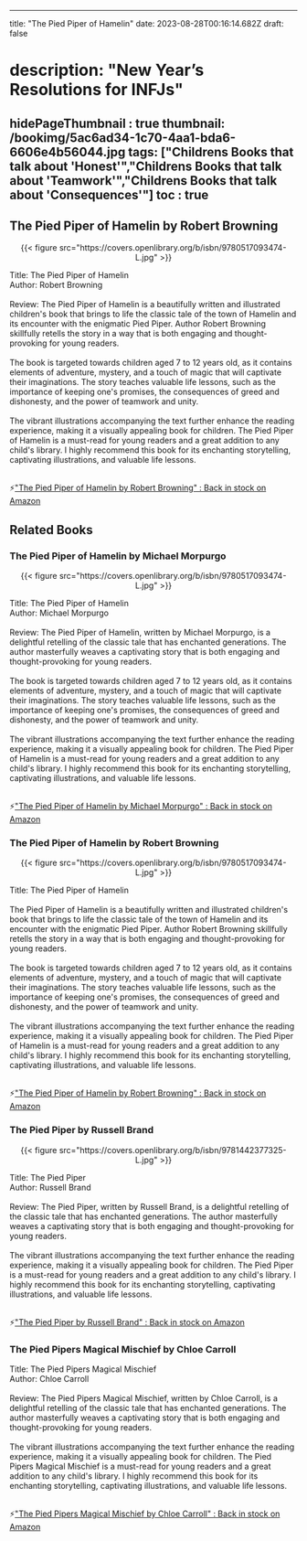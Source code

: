 
---
title: "The Pied Piper of Hamelin"
date: 2023-08-28T00:16:14.682Z
draft: false
# description: "New Year’s Resolutions for INFJs"
hidePageThumbnail : true
thumbnail: /bookimg/5ac6ad34-1c70-4aa1-bda6-6606e4b56044.jpg
tags: ["Childrens Books that talk about 'Honest'","Childrens Books that talk about 'Teamwork'","Childrens Books that talk about 'Consequences'"]
toc : true
---
## The Pied Piper of Hamelin by Robert Browning

<center>
{{< figure src="https://covers.openlibrary.org/b/isbn/9780517093474-L.jpg" >}}
</center>

Title: The Pied Piper of Hamelin</br>
Author: Robert Browning</br></br>
Review: The Pied Piper of Hamelin is a beautifully written and illustrated children's book that brings to life the classic tale of the town of Hamelin and its encounter with the enigmatic Pied Piper. Author Robert Browning skillfully retells the story in a way that is both engaging and thought-provoking for young readers.</br></br>
The book is targeted towards children aged 7 to 12 years old, as it contains elements of adventure, mystery, and a touch of magic that will captivate their imaginations. The story teaches valuable life lessons, such as the importance of keeping one's promises, the consequences of greed and dishonesty, and the power of teamwork and unity.</br></br>
The vibrant illustrations accompanying the text further enhance the reading experience, making it a visually appealing book for children. The Pied Piper of Hamelin is a must-read for young readers and a great addition to any child's library. I highly recommend this book for its enchanting storytelling, captivating illustrations, and valuable life lessons.</br></br>

<p>⚡<a id="aflink" href="https://www.amazon.com/gp/search?ie=UTF8&tag=klayu00-20&linkCode=ur2&linkId=6639bed89a8ad8dd2705e40644eb43d3&camp=1789&creative=9325&index=books&keywords=The Pied Piper of Hamelin by Robert Browning" class="one" target="_blank" title='"The Pied Piper of Hamelin by Robert Browning" : Back in stock on Amazon'>"The Pied Piper of Hamelin by Robert Browning" : Back in stock on Amazon</a></p>

## Related Books
### The Pied Piper of Hamelin by Michael Morpurgo
<center>
{{< figure src="https://covers.openlibrary.org/b/isbn/9780517093474-L.jpg" >}}
</center>

Title: The Pied Piper of Hamelin</br>
Author: Michael Morpurgo</br></br>
Review: The Pied Piper of Hamelin, written by Michael Morpurgo, is a delightful retelling of the classic tale that has enchanted generations. The author masterfully weaves a captivating story that is both engaging and thought-provoking for young readers.</br></br>
The book is targeted towards children aged 7 to 12 years old, as it contains elements of adventure, mystery, and a touch of magic that will captivate their imaginations. The story teaches valuable life lessons, such as the importance of keeping one's promises, the consequences of greed and dishonesty, and the power of teamwork and unity.</br></br>
The vibrant illustrations accompanying the text further enhance the reading experience, making it a visually appealing book for children. The Pied Piper of Hamelin is a must-read for young readers and a great addition to any child's library. I highly recommend this book for its enchanting storytelling, captivating illustrations, and valuable life lessons.</br></br>

<p>⚡<a id="aflink" href="https://www.amazon.com/gp/search?ie=UTF8&tag=klayu00-20&linkCode=ur2&linkId=6639bed89a8ad8dd2705e40644eb43d3&camp=1789&creative=9325&index=books&keywords=The Pied Piper of Hamelin by Michael Morpurgo" class="one" target="_blank" title='"The Pied Piper of Hamelin by Michael Morpurgo" : Back in stock on Amazon'>"The Pied Piper of Hamelin by Michael Morpurgo" : Back in stock on Amazon</a></p>

### The Pied Piper of Hamelin by Robert Browning
<center>
{{< figure src="https://covers.openlibrary.org/b/isbn/9780517093474-L.jpg" >}}
</center>

Title: The Pied Piper of Hamelin</br></br>
The Pied Piper of Hamelin is a beautifully written and illustrated children's book that brings to life the classic tale of the town of Hamelin and its encounter with the enigmatic Pied Piper. Author Robert Browning skillfully retells the story in a way that is both engaging and thought-provoking for young readers.</br></br>
The book is targeted towards children aged 7 to 12 years old, as it contains elements of adventure, mystery, and a touch of magic that will captivate their imaginations. The story teaches valuable life lessons, such as the importance of keeping one's promises, the consequences of greed and dishonesty, and the power of teamwork and unity.</br></br>
The vibrant illustrations accompanying the text further enhance the reading experience, making it a visually appealing book for children. The Pied Piper of Hamelin is a must-read for young readers and a great addition to any child's library. I highly recommend this book for its enchanting storytelling, captivating illustrations, and valuable life lessons.</br></br>

<p>⚡<a id="aflink" href="https://www.amazon.com/gp/search?ie=UTF8&tag=klayu00-20&linkCode=ur2&linkId=6639bed89a8ad8dd2705e40644eb43d3&camp=1789&creative=9325&index=books&keywords=The Pied Piper of Hamelin by Robert Browning" class="one" target="_blank" title='"The Pied Piper of Hamelin by Robert Browning" : Back in stock on Amazon'>"The Pied Piper of Hamelin by Robert Browning" : Back in stock on Amazon</a></p>

### The Pied Piper by Russell Brand
<center>
{{< figure src="https://covers.openlibrary.org/b/isbn/9781442377325-L.jpg" >}}
</center>

Title: The Pied Piper</br>
Author: Russell Brand</br></br>
Review: The Pied Piper, written by Russell Brand, is a delightful retelling of the classic tale that has enchanted generations. The author masterfully weaves a captivating story that is both engaging and thought-provoking for young readers.</br></br>
The vibrant illustrations accompanying the text further enhance the reading experience, making it a visually appealing book for children. The Pied Piper is a must-read for young readers and a great addition to any child's library. I highly recommend this book for its enchanting storytelling, captivating illustrations, and valuable life lessons.</br></br>

<p>⚡<a id="aflink" href="https://www.amazon.com/gp/search?ie=UTF8&tag=klayu00-20&linkCode=ur2&linkId=6639bed89a8ad8dd2705e40644eb43d3&camp=1789&creative=9325&index=books&keywords=The Pied Piper by Russell Brand" class="one" target="_blank" title='"The Pied Piper by Russell Brand" : Back in stock on Amazon'>"The Pied Piper by Russell Brand" : Back in stock on Amazon</a></p>

### The Pied Pipers Magical Mischief by Chloe Carroll
Title: The Pied Pipers Magical Mischief</br>
Author: Chloe Carroll</br></br>
Review: The Pied Pipers Magical Mischief, written by Chloe Carroll, is a delightful retelling of the classic tale that has enchanted generations. The author masterfully weaves a captivating story that is both engaging and thought-provoking for young readers.</br></br>
The vibrant illustrations accompanying the text further enhance the reading experience, making it a visually appealing book for children. The Pied Pipers Magical Mischief is a must-read for young readers and a great addition to any child's library. I highly recommend this book for its enchanting storytelling, captivating illustrations, and valuable life lessons.</br></br>

<p>⚡<a id="aflink" href="https://www.amazon.com/gp/search?ie=UTF8&tag=klayu00-20&linkCode=ur2&linkId=6639bed89a8ad8dd2705e40644eb43d3&camp=1789&creative=9325&index=books&keywords=The Pied Pipers Magical Mischief by Chloe Carroll" class="one" target="_blank" title='"The Pied Pipers Magical Mischief by Chloe Carroll" : Back in stock on Amazon'>"The Pied Pipers Magical Mischief by Chloe Carroll" : Back in stock on Amazon</a></p>
